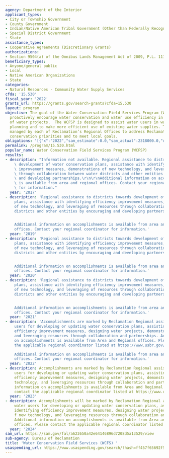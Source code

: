 ```yaml
---
agency: Department of the Interior
applicant_types:
- City or Township Government
- County Government
- Indian/Native American Tribal Government (Other than Federally Recognized)
- Special District Government
- State
assistance_types:
- Cooperative Agreements (Discretionary Grants)
authorizations:
- Section 9504(a) of the Omnibus Lands Management Act of 2009, P.L. 111-11.
beneficiary_types:
- Anyone/general public
- Local
- Native American Organizations
- State
categories:
- Natural Resources - Community Water Supply Services
cfda: '15.530'
fiscal_year: '2022'
grants_url: https://grants.gov/search-grants?cfda=15.530
layout: program
objective: The goal of the Water Conservation Field Services Program (WCFSP) is to
  proactively encourage water conservation and water use efficiency in the operations
  of water projects.  The WCFSP is designed to assist water users in water management
  planning and to make more efficient use of existing water supplies. The WCFSP is
  managed by each of Reclamation’s Regional Offices to address Reclamation-wide water
  conservation priorities and to meet local goals.
obligations: '[{"x":"2022","sam_estimate":0.0,"sam_actual":2318000.0,"usa_spending_actual":449838.89},{"x":"2023","sam_estimate":0.0,"sam_actual":737304.0,"usa_spending_actual":737306.14},{"x":"2024","sam_estimate":3388999.0,"sam_actual":0.0,"usa_spending_actual":581128.14}]'
permalink: /program/15.530.html
popular_name: Water Conservation Field Services Program (WCFSP)
results:
- description: "Information not available. Regional assistance to districts towards\
    \ development of water conservation plans, assistance with identifying efficiency\
    \ improvement measures, demonstrations of new technology, and leveraging of resources\
    \ through collaboration between water districts and other entities by encouraging\
    \ and developing partnerships.\r\n\r\nAdditional information on accomplishments\
    \ is available from area and regional offices. Contact your regional coordinator\
    \ for information."
  year: '2017'
- description: 'Regional assistance to districts towards development of water conservation
    plans, assistance with identifying efficiency improvement measures, demonstrations
    of new technology, and leveraging of resources through collaboration between water
    districts and other entities by encouraging and developing partnerships.


    Additional information on accomplishments is available from area and regional
    offices. Contact your regional coordinator for information.'
  year: '2019'
- description: 'Regional assistance to districts towards development of water conservation
    plans, assistance with identifying efficiency improvement measures, demonstrations
    of new technology, and leveraging of resources through collaboration between water
    districts and other entities by encouraging and developing partnerships.


    Additional information on accomplishments is available from area and regional
    offices. Contact your regional coordinator for information.'
  year: '2020'
- description: 'Regional assistance to districts towards development of water conservation
    plans, assistance with identifying efficiency improvement measures, demonstrations
    of new technology, and leveraging of resources through collaboration between water
    districts and other entities by encouraging and developing partnerships.


    Additional information on accomplishments is available from area and regional
    offices. Contact your regional coordinator for information.'
  year: '2021'
- description: 'Accomplishments are marked by Reclamation Regional assistance to water
    users for developing or updating water conservation plans, assisting with identifying
    efficiency improvement measures, designing water projects, demonstrating new technology,
    and leveraging resources through collaboration and partnerships. Additional information
    on accomplishments is available from Area and Regional offices. Please contact
    the applicable regional coordinator listed at https://www.usbr.gov/waterconservation/

    Additional information on accomplishments is available from area and regional
    offices. Contact your regional coordinator for information.'
  year: '2022'
- description: Accomplishments are marked by Reclamation Regional assistance to water
    users for developing or updating water conservation plans, assisting with identifying
    efficiency improvement measures, designing water projects, demonstrating f new
    technology, and leveraging resources through collaboration and partnerships. Additional
    information on accomplishments is available from Area and Regional offices. Please
    contact the applicable regional coordinator listed at https://www.usbr.gov/waterconservation/
  year: '2023'
- description: Accomplishments will be marked by Reclamation Regional assistance to
    water users for developing or updating water conservation plans, assisting with
    identifying efficiency improvement measures, designing water projects, demonstrating
    f new technology, and leveraging resources through collaboration and partnerships.
    Additional information on accomplishments is available from Area and Regional
    offices. Please contact the applicable regional coordinator listed at https://www.usbr.gov/waterconservation/
  year: '2024'
sam_url: https://sam.gov/fal/a623650a42e64146896d7208d5a13529/view
sub-agency: Bureau of Reclamation
title: 'Water Conservation Field Services (WCFS) '
usaspending_url: https://www.usaspending.gov/search/?hash=ff457f65692f563d60ed54a4f66fca60
---
```

